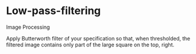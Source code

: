 # Low-pass-filtering
Image Processing

Apply Butterworth filter of your specification so that, when thresholded, the filtered image
contains only part of the large square on the top, right.
